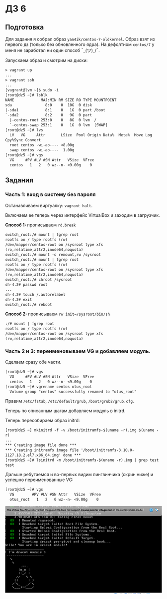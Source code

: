 # ДЗ 6

## Подготовка

Для задания я собрал образ `yan4ik/centos-7-oldkernel`. Образ взят из первого дз (только без обновленного ядра). На дефолтном `centos/7` у меня не заработал ни один способ ¯\_(ツ)_/¯.

Запускаем образ и смотрим на диски:
```ShellSession
> vagrant up
...
> vagrant ssh
...
[vagrant@lvm ~]$ sudo -i
[root@dz5 ~]# lsblk
NAME            MAJ:MIN RM SIZE RO TYPE MOUNTPOINT
sda               8:0    0  10G  0 disk
|-sda1            8:1    0   1G  0 part /boot
`-sda2            8:2    0   9G  0 part
  |-centos-root 253:0    0   8G  0 lvm  /
  `-centos-swap 253:1    0   1G  0 lvm  [SWAP]
[root@dz5 ~]# lvs
  LV   VG     Attr       LSize  Pool Origin Data%  Meta%  Move Log Cpy%Sync Convert
  root centos -wi-ao---- <8.00g                                                    
  swap centos -wi-ao----  1.00g
[root@dz5 ~]# vgs
  VG     #PV #LV #SN Attr   VSize  VFree
  centos   1   2   0 wz--n- <9.00g    0
```

## Задания

### Часть 1: вход в систему без пароля

Останавливаем виртуалку: `vagrant halt`.

Включаем ее теперь через интерфейс VirtualBox и заходим в загрузчик.

**Способ 1:** прописываем `rd.break`

```ShellSession
switch_root:/# mount | fgrep root
rootfs on / type rootfs (rw)
/dev/mapper/centos-root on /sysroot type xfs (ro,relatime,attr2,inode64,noquota)
switch_root:/# mount -o remount,rw /sysroot
switch_root:/# mount | fgrep root
rootfs on / type rootfs (rw)
/dev/mapper/centos-root on /sysroot type xfs (rw,relatime,attr2,inode64,noquota)
switch_root:/# chroot /sysroot
sh-4.2# passwd root
...
sh-4.2# touch /.autorelabel
sh-4.2# exit
switch_root:/# reboot
```

**Способ 2:** прописываем `rw init=/sysroot/bin/sh`

```ShellSession
:/# mount | fgrep root
rootfs on / type rootfs (rw)
/dev/mapper/centos-root on /sysroot type xfs (rw,relatime,attr2,inode64,noquota)
```

### Часть 2 и 3: переименовываем VG и добавляем модуль.

Сделаем сразу обе части.

```ShellSession
[root@dz5 ~]# vgs
  VG     #PV #LV #SN Attr   VSize  VFree
  centos   1   2   0 wz--n- <9.00g    0
[root@dz5 ~]# vgrename centos otus_root
  Volume group "centos" successfully renamed to "otus_root"
```

Правим `/etc/fstab`, `/etc/default/grub`, `/boot/grub2/grub.cfg`.

Теперь по описанным шагам добавляем модуль в initrd.

Теперь пересобираем образ initrd:
```ShellSession
[root@dz5 ~] mkinitrd -f -v /boot/initramfs-$(uname -r).img $(uname -r)
...
*** Creating image file done ***
*** Creating initramfs image file '/boot/initramfs-3.10.0-1127.18.2.el7.x86_64.img' done ***
[root@dz5 ~]# lsinitrd -m /boot/initramfs-$(uname -r).img | grep test
test
```

Дальше ребутаемся и во-первых видим пингвинчика (скрин ниже) и успешно переименованные VG:
```ShellSession
[root@dz5 ~]# vgs
  VG        #PV #LV #SN Attr   VSize  VFree
  otus_root   1   2   0 wz--n- <9.00g    0
```

![img](screen.png)
